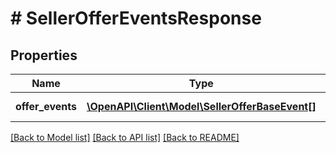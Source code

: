 # # SellerOfferEventsResponse

## Properties

Name | Type | Description | Notes
------------ | ------------- | ------------- | -------------
**offer_events** | [**\OpenAPI\Client\Model\SellerOfferBaseEvent[]**](SellerOfferBaseEvent.md) | The list of events. | 

[[Back to Model list]](../../README.md#documentation-for-models) [[Back to API list]](../../README.md#documentation-for-api-endpoints) [[Back to README]](../../README.md)


